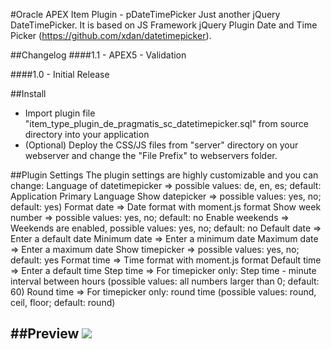 #Oracle APEX Item Plugin - pDateTimePicker
Just another jQuery DateTimePicker.
It is based on JS Framework jQuery Plugin Date and Time Picker (https://github.com/xdan/datetimepicker).

##Changelog
####1.1 - APEX5 - Validation

####1.0 - Initial Release

##Install
- Import plugin file "item_type_plugin_de_pragmatis_sc_datetimepicker.sql" from source directory into your application
- (Optional) Deploy the CSS/JS files from "server" directory on your webserver and change the "File Prefix" to webservers folder.

##Plugin Settings
The plugin settings are highly customizable and you can change:
Language of datetimepicker => possible values: de, en, es; default:  Application Primary Language
Show datepicker 				=> possible values: yes, no; default: yes)
Format date						=> Date format with moment.js format
Show week number				=> possible values: yes, no; default: no
Enable weekends				=> Weekends are enabled, possible values: yes, no; default: no
Default date					=> Enter a default date
Minimum date					=> Enter a minimum date
Maximum date					=> Enter a maximum date
Show timepicker				=> possible values: yes, no; default: yes
Format time						=> Time format with moment.js format
Default time					=> Enter a default time
Step time						=> For timepicker only: Step time - minute interval between hours (possible values: all numbers larger than 0; default: 60)
Round time						=> For timepicker only: round time (possible values: round, ceil, floor; default: round)

##Preview
![](https://github.com/pr49sc/apex-plugin-datetimepicker/master/preview.png)
---
